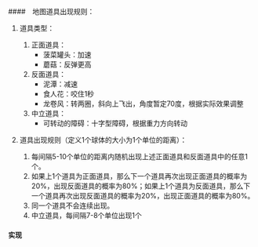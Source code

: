 ####　地图道具出现规则：
1. 道具类型：
   1. 正面道具：
       - 菠菜罐头：加速
       - 蘑菇：反弹更高
   2.  反面道具：
       -  泥潭：减速
       -  食人花：咬住1秒
       - 龙卷风：转两圈，斜向上飞出，角度暂定70度，根据实际效果调整
   1. 中立道具：
       - 可转动的障碍：十字型障碍，根据重力方向转动

1. 道具出现规则（定义1个球体的大小为1个单位的距离）：
   1. 每间隔5-10个单位的距离内随机出现上述正面道具和反面道具中的任意1个。
   2. 如果上1个道具为正面道具，那么下一个道具再次出现正面道具的概率为20%，出现反面道具的概率为80%；如果上1个道具为反面道具，那么下一个道具再次出现反面道具的概率为20%，出现正面道具的概率为80%。
   3. 同一个道具不会连续出现。
   4. 中立道具，每间隔7-8个单位出现1个

#### 实现